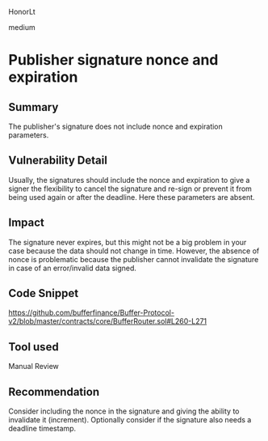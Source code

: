 HonorLt

medium

# Publisher signature nonce and expiration

## Summary
The publisher's signature does not include nonce and expiration parameters.

## Vulnerability Detail
Usually, the signatures should include the nonce and expiration to give a signer the flexibility to cancel the signature and re-sign or prevent it from being used again or after the deadline. Here these parameters are absent.

## Impact
The signature never expires, but this might not be a big problem in your case because the data should not change in time. However, the absence of nonce is problematic because the publisher cannot invalidate the signature in case of an error/invalid data signed. 

## Code Snippet

https://github.com/bufferfinance/Buffer-Protocol-v2/blob/master/contracts/core/BufferRouter.sol#L260-L271

## Tool used

Manual Review

## Recommendation
Consider including the nonce in the signature and giving the ability to invalidate it (increment). Optionally consider if the signature also needs a deadline timestamp.
